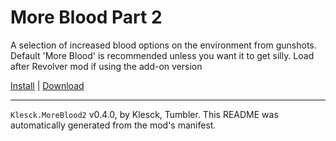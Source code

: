 # More Blood Part 2

A selection of increased blood options on the environment from gunshots. Default 'More Blood' is recommended unless you want it to get silly. Load after Revolver mod if using the add-on version

[Install](https://hitman-resources.netlify.app/smf-install-link/https://github.com/NeetBux-Hash/Tumbler.Klesck-MoreBloodPt2/releases/latest/download/mod.framework.zip) | [Download](https://github.com/NeetBux-Hash/Tumbler.Klesck-MoreBloodPt2/releases/latest/download/mod.framework.zip)

---

`Klesck.MoreBlood2` v0.4.0, by Klesck, Tumbler. This README was automatically generated from the mod's manifest.
